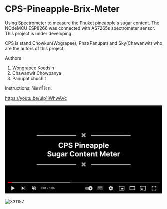 # CPS-Pineapple-Brix-Meter
Using Spectrometer to measure the Phuket pineapple's sugar content.
The NOdeMCU ESP8266 was connected with AS7265s spectrometer sensor.
This project is under developing.

CPS is stand Chowkun(Wograpee), Phat(Panupat)  and Sky(Chawanwit) who are the autors of this project.

Authors
1. Wongrapee Koedsin
2. Chawanwit Chowpanya
3. Panupat chuchit

Instructions:
วิธีการใช้งาน

https://youtu.be/uIp1lWhwAVc

[![Everything Is AWESOME](https://github.com/Chowkulza/CPS-Pineapple-Brix-Meter/blob/main/cps_yt.png)](https://youtu.be/uIp1lWhwAVc "Everything Is AWESOME")

![331157](https://user-images.githubusercontent.com/109229453/179034985-478fb0a2-0d1e-4b65-9a3d-3aa62549a5e4.jpg)
